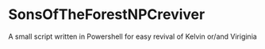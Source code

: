 # SonsOfTheForestNPCreviver
A small script written in Powershell for easy revival of Kelvin or/and Viriginia
